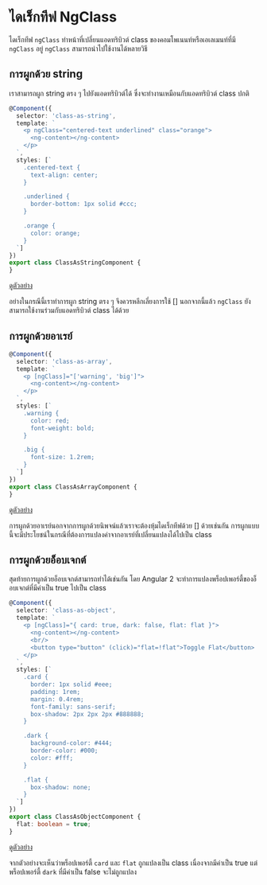 # ไดเร็กทีฟ NgClass

ไดเร็กทีฟ `ngClass` ทำหน้าที่เปลี่ยนแอดทริบิวต์ class ของคอมโพเนนท์หรือเอเลเมนท์ที่มี `ngClass` อยู่ `ngClass` สามารถนำไปใช้งานได้หลายวิธี

## การผูกด้วย string

เราสามารถผูก string ตรง ๆ ไปยังแอดทริบิวต์ได้ ซึ่งจะทำงานเหมือนกับแอดทริบิวต์ class ปกติ

```typescript
@Component({
  selector: 'class-as-string',
  template: `
    <p ngClass="centered-text underlined" class="orange">
      <ng-content></ng-content>
    </p>
  `,
  styles: [`
    .centered-text {
      text-align: center;
    }

    .underlined {
      border-bottom: 1px solid #ccc;
    }

    .orange {
      color: orange;
    }
  `]
})
export class ClassAsStringComponent {
}
```

[ดูตัวอย่าง](https://plnkr.co/edit/8M32UVF8BHJDaRMGziFi?p=preview)

อย่างในกรณีนี้เราทำการผูก string ตรง ๆ จึงควรหลีกเลี่ยงการใช้ [] นอกจากนี้แล้ว `ngClass` ยังสามารถใช้งานร่วมกับแอดทริบิวต์ class ได้ด้วย

## การผูกด้วยอาเรย์

```typescript
@Component({
  selector: 'class-as-array',
  template: `
    <p [ngClass]="['warning', 'big']">
      <ng-content></ng-content>
    </p>
  `,
  styles: [`
    .warning {
      color: red;
      font-weight: bold;
    }

    .big {
      font-size: 1.2rem;
    }
  `]
})
export class ClassAsArrayComponent {
}
```

[ดูตัวอย่าง](https://plnkr.co/edit/8M32UVF8BHJDaRMGziFi?p=preview)

การผูกด้วยอาเรย์นอกจากการผูกด้วยนิพจน์แล้วเราจะต้องหุ้มไดเร็กทีฟด้วย [] ด้วยเช่นกัน การผูกแบบนี้จะมีประโยชน์ในกรณีที่ต้องการแปลงค่าจากอาเรย์ที่เปลี่ยนแปลงได้ไปเป็น class

## การผูกด้วยอ็อบเจกต์

สุดท้ายการผูกด้วยอ็อบเจกต์สามารถทำได้เช่นกัน โดย Angular 2 จะทำการแปลงพร็อปเพอร์ตี้ของอ็อบเจกต์ที่มีค่าเป็น true ไปเป็น class


```typescript
@Component({
  selector: 'class-as-object',
  template: `
    <p [ngClass]="{ card: true, dark: false, flat: flat }">
      <ng-content></ng-content>
      <br/>
      <button type="button" (click)="flat=!flat">Toggle Flat</button>
    </p>
  `,
  styles: [`
    .card {
      border: 1px solid #eee;
      padding: 1rem;
      margin: 0.4rem;
      font-family: sans-serif;
      box-shadow: 2px 2px 2px #888888;
    }

    .dark {
      background-color: #444;
      border-color: #000;
      color: #fff;
    }

    .flat {
      box-shadow: none;
    }
  `]
})
export class ClassAsObjectComponent {
  flat: boolean = true;
}
```

[ดูตัวอย่าง](https://plnkr.co/edit/8mGcM3?p=preview)

จากตัวอย่างจะเห็นว่าพร็อปเพอร์ตี้ `card` และ `flat` ถูกแปลงเป็น class เนื่องจากมีค่าเป็น true แต่ พร็อปเพอร์ตี้ `dark` ที่มีค่าเป็น false จะไม่ถูกแปลง
